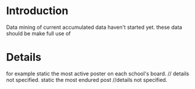 # Introduction #
Data mining of current accumulated data haven't started yet.
these data should be make full use of


# Details #

for example
static the most active poster on each school's board. // details not specified.
static the most endured post //details not specified.